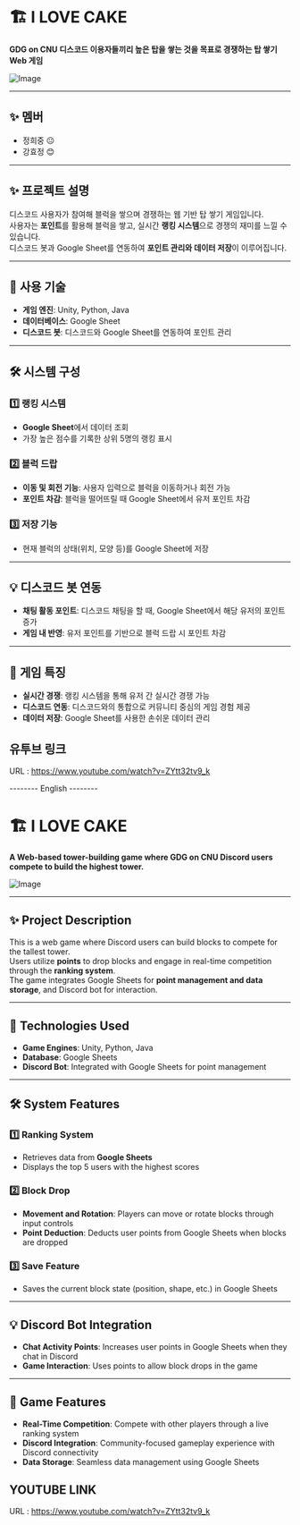# 🏗️ **I LOVE CAKE**  
**GDG on CNU 디스코드 이용자들끼리 높은 탑을 쌓는 것을 목표로 경쟁하는 탑 쌓기 Web 게임**

![Image](https://github.com/user-attachments/assets/284a3dc2-528b-4048-a1ea-50af4e50fd8d)

---

## ✨ **멤버**  
 - 정희중 😐
 - 강효정 😊
   
---

## ✨ **프로젝트 설명**  
디스코드 사용자가 참여해 블럭을 쌓으며 경쟁하는 웹 기반 탑 쌓기 게임입니다.  
사용자는 **포인트**를 활용해 블럭을 쌓고, 실시간 **랭킹 시스템**으로 경쟁의 재미를 느낄 수 있습니다.  
디스코드 봇과 Google Sheet를 연동하여 **포인트 관리와 데이터 저장**이 이루어집니다.

---

## 🚀 **사용 기술**  
- **게임 엔진**: Unity, Python, Java  
- **데이터베이스**: Google Sheet  
- **디스코드 봇**: 디스코드와 Google Sheet를 연동하여 포인트 관리  

---

## 🛠️ **시스템 구성**  

### 1️⃣ **랭킹 시스템**  
- **Google Sheet**에서 데이터 조회  
- 가장 높은 점수를 기록한 상위 5명의 랭킹 표시  

### 2️⃣ **블럭 드랍**  
- **이동 및 회전 기능**: 사용자 입력으로 블럭을 이동하거나 회전 가능  
- **포인트 차감**: 블럭을 떨어뜨릴 때 Google Sheet에서 유저 포인트 차감  

### 3️⃣ **저장 기능**  
- 현재 블럭의 상태(위치, 모양 등)를 Google Sheet에 저장  

---

## 💡 **디스코드 봇 연동**  
- **채팅 활동 포인트**: 디스코드 채팅을 할 때, Google Sheet에서 해당 유저의 포인트 증가  
- **게임 내 반영**: 유저 포인트를 기반으로 블럭 드랍 시 포인트 차감  

---

## 🌟 **게임 특징**  
- **실시간 경쟁**: 랭킹 시스템을 통해 유저 간 실시간 경쟁 가능  
- **디스코드 연동**: 디스코드와의 통합으로 커뮤니티 중심의 게임 경험 제공  
- **데이터 저장**: Google Sheet를 사용한 손쉬운 데이터 관리  

## 유투브 링크
URL : https://www.youtube.com/watch?v=ZYtt32tv9_k 

-------- English --------

# 🏗️ **I LOVE CAKE**  
**A Web-based tower-building game where GDG on CNU Discord users compete to build the highest tower.**

![Image](https://github.com/user-attachments/assets/284a3dc2-528b-4048-a1ea-50af4e50fd8d)

---

## ✨ **Project Description**  
This is a web game where Discord users can build blocks to compete for the tallest tower.  
Users utilize **points** to drop blocks and engage in real-time competition through the **ranking system**.  
The game integrates Google Sheets for **point management and data storage**, and Discord bot for interaction.

---

## 🚀 **Technologies Used**  
- **Game Engines**: Unity, Python, Java  
- **Database**: Google Sheets  
- **Discord Bot**: Integrated with Google Sheets for point management  

---

## 🛠️ **System Features**  

### 1️⃣ **Ranking System**  
- Retrieves data from **Google Sheets**  
- Displays the top 5 users with the highest scores  

### 2️⃣ **Block Drop**  
- **Movement and Rotation**: Players can move or rotate blocks through input controls  
- **Point Deduction**: Deducts user points from Google Sheets when blocks are dropped  

### 3️⃣ **Save Feature**  
- Saves the current block state (position, shape, etc.) in Google Sheets  

---

## 💡 **Discord Bot Integration**  
- **Chat Activity Points**: Increases user points in Google Sheets when they chat in Discord  
- **Game Interaction**: Uses points to allow block drops in the game  

---

## 🌟 **Game Features**  
- **Real-Time Competition**: Compete with other players through a live ranking system  
- **Discord Integration**: Community-focused gameplay experience with Discord connectivity  
- **Data Storage**: Seamless data management using Google Sheets

## YOUTUBE LINK
URL : https://www.youtube.com/watch?v=ZYtt32tv9_k 
